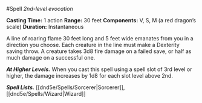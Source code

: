 #Spell
*2nd-level evocation*

**Casting Time:** 1 action
**Range:** 30 feet
**Components:** V, S, M (a red dragon’s scale)
**Duration:** Instantaneous

A line of roaring flame 30 feet long and 5 feet wide emanates from you in a direction you choose. Each creature in the line must make a Dexterity saving throw. A creature takes 3d8 fire damage on a failed save, or half as much damage on a successful one.

***At Higher Levels.*** When you cast this spell using a spell slot of 3rd level or higher, the damage increases by 1d8 for each slot level above 2nd.

***Spell Lists.*** [[dnd5e/Spells/Sorcerer\|Sorcerer]], [[dnd5e/Spells/Wizard\|Wizard]]